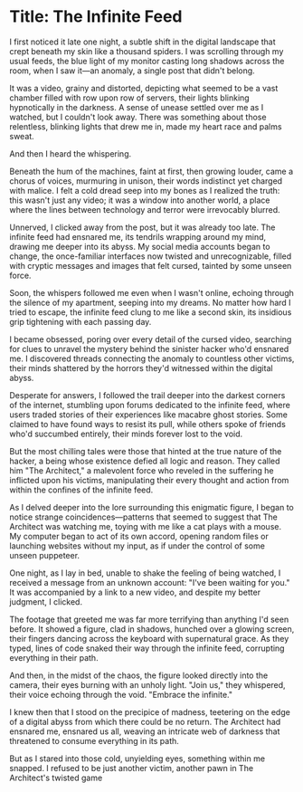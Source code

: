 # Title: The Infinite Feed

I first noticed it late one night, a subtle shift in the digital landscape that crept beneath my skin like a thousand spiders. I was scrolling through my usual feeds, the blue light of my monitor casting long shadows across the room, when I saw it—an anomaly, a single post that didn't belong.

It was a video, grainy and distorted, depicting what seemed to be a vast chamber filled with row upon row of servers, their lights blinking hypnotically in the darkness. A sense of unease settled over me as I watched, but I couldn't look away. There was something about those relentless, blinking lights that drew me in, made my heart race and palms sweat.

And then I heard the whispering.

Beneath the hum of the machines, faint at first, then growing louder, came a chorus of voices, murmuring in unison, their words indistinct yet charged with malice. I felt a cold dread seep into my bones as I realized the truth: this wasn't just any video; it was a window into another world, a place where the lines between technology and terror were irrevocably blurred.

Unnerved, I clicked away from the post, but it was already too late. The infinite feed had ensnared me, its tendrils wrapping around my mind, drawing me deeper into its abyss. My social media accounts began to change, the once-familiar interfaces now twisted and unrecognizable, filled with cryptic messages and images that felt cursed, tainted by some unseen force.

Soon, the whispers followed me even when I wasn't online, echoing through the silence of my apartment, seeping into my dreams. No matter how hard I tried to escape, the infinite feed clung to me like a second skin, its insidious grip tightening with each passing day.

I became obsessed, poring over every detail of the cursed video, searching for clues to unravel the mystery behind the sinister hacker who'd ensnared me. I discovered threads connecting the anomaly to countless other victims, their minds shattered by the horrors they'd witnessed within the digital abyss.

Desperate for answers, I followed the trail deeper into the darkest corners of the internet, stumbling upon forums dedicated to the infinite feed, where users traded stories of their experiences like macabre ghost stories. Some claimed to have found ways to resist its pull, while others spoke of friends who'd succumbed entirely, their minds forever lost to the void.

But the most chilling tales were those that hinted at the true nature of the hacker, a being whose existence defied all logic and reason. They called him "The Architect," a malevolent force who reveled in the suffering he inflicted upon his victims, manipulating their every thought and action from within the confines of the infinite feed.

As I delved deeper into the lore surrounding this enigmatic figure, I began to notice strange coincidences—patterns that seemed to suggest that The Architect was watching me, toying with me like a cat plays with a mouse. My computer began to act of its own accord, opening random files or launching websites without my input, as if under the control of some unseen puppeteer.

One night, as I lay in bed, unable to shake the feeling of being watched, I received a message from an unknown account: "I've been waiting for you." It was accompanied by a link to a new video, and despite my better judgment, I clicked.

The footage that greeted me was far more terrifying than anything I'd seen before. It showed a figure, clad in shadows, hunched over a glowing screen, their fingers dancing across the keyboard with supernatural grace. As they typed, lines of code snaked their way through the infinite feed, corrupting everything in their path.

And then, in the midst of the chaos, the figure looked directly into the camera, their eyes burning with an unholy light. "Join us," they whispered, their voice echoing through the void. "Embrace the infinite."

I knew then that I stood on the precipice of madness, teetering on the edge of a digital abyss from which there could be no return. The Architect had ensnared me, ensnared us all, weaving an intricate web of darkness that threatened to consume everything in its path.

But as I stared into those cold, unyielding eyes, something within me snapped. I refused to be just another victim, another pawn in The Architect's twisted game